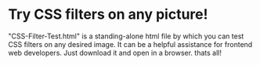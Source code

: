 # Try CSS filters on any picture!
"CSS-Filter-Test.html" is a standing-alone html file by which you can test CSS filters on any desired image. It can be a helpful assistance for frontend web developers.
Just download it and open in a browser. thats all!
